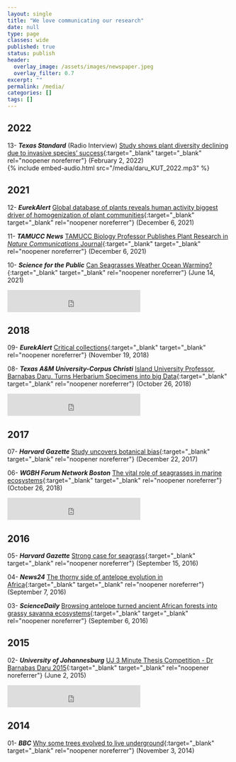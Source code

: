 ```yaml
---
layout: single
title: "We love communicating our research"
date: null
type: page
classes: wide
published: true
status: publish
header:
  overlay_image: /assets/images/newspaper.jpeg
  overlay_filter: 0.7
excerpt: ""
permalink: /media/
categories: []
tags: []
---
```

## 2022

13- **_Texas Standard_** (Radio Interview) [Study shows plant diversity declining due to invasive species’ success](https://www.texasstandard.org/stories/study-shows-plant-diversity-declining-due-to-invasive-species-success/){:target="_blank" target="_blank" rel="noopener noreferrer"} (February 2, 2022)<br>
{% include embed-audio.html src="/media/daru_KUT_2022.mp3" %}<br>

## 2021

12- **_EurekAlert_** [Global database of plants reveals human activity biggest driver of homogenization of plant communities](https://www.eurekalert.org/news-releases/936979){:target="_blank" target="_blank" rel="noopener noreferrer"} (December 6, 2021)<br>

11- **_TAMUCC News_** [TAMUCC Biology Professor Publishes Plant Research in _Nature Communications_ Journal](https://bit.ly/3EvoXLZ){:target="_blank" target="_blank" rel="noopener noreferrer"} (December 6, 2021)<br>

10- **_Science for the Public_** [Can Seagrasses Weather Ocean Warming?](http://scienceforthepublic.org/earth/can-seagrasses-weather-ocean-warming){:target="_blank" target="_blank" rel="noopener noreferrer"} (June 14, 2021)<br>
<iframe height="50" src="https://www.youtube.com/embed/ZnOPkCSzmsg" title="YouTube video player" frameborder="0" allow="accelerometer; autoplay; clipboard-write; encrypted-media; gyroscope; picture-in-picture" allowfullscreen></iframe>

## 2018

09- **_EurekAlert_** [Critical collections](https://goo.gl/KXbvH9){:target="_blank" target="_blank" rel="noopener noreferrer"} (November 19, 2018)<br>

08- **_Texas A&M University-Corpus Christi_** [Island University Professor, Barnabas Daru, Turns Herbarium Specimens into big Data](https://www.youtube.com/watch?v=-_pj1CsIcMo&t=1s){:target="_blank" target="_blank" rel="noopener noreferrer"} (October 26, 2018)<br>
<iframe height="50" src="https://www.youtube.com/embed/-_pj1CsIcMo" title="YouTube video player" frameborder="0" allow="accelerometer; autoplay; clipboard-write; encrypted-media; gyroscope; picture-in-picture" allowfullscreen></iframe>

## 2017

07- **_Harvard Gazette_** [Study uncovers botanical bias](https://news.harvard.edu/gazette/story/2017/12/harvard-study-illuminates-botanical-bias/){:target="_blank" target="_blank" rel="noopener noreferrer"} (December 22, 2017)<br>

06- **_WGBH Forum Network Boston_** [The vital role of seagrasses in marine ecosystems](https://forum-network.org/lectures/vital-role-seagrasses-marine-ecosystems/){:target="_blank" target="_blank" rel="noopener noreferrer"} (October 26, 2018)<br>
<iframe height="50" src="https://www.youtube.com/embed/BV_iqJ-TPYI" title="YouTube video player" frameborder="0" allow="accelerometer; autoplay; clipboard-write; encrypted-media; gyroscope; picture-in-picture" allowfullscreen></iframe>

## 2016

05- **_Harvard Gazette_** [Strong case for seagrass](https://news.harvard.edu/gazette/story/2016/09/strong-case-for-seagrass-in-biodiversity-analysis/){:target="_blank" target="_blank" rel="noopener noreferrer"} (September 15, 2016)<br>

04- **_News24_** [The thorny side of antelope evolution in Africa](https://bit.ly/3lfk7Ko){:target="_blank" target="_blank" rel="noopener noreferrer"} (September 7, 2016)<br>

03- **_ScienceDaily_** [Browsing antelope turned ancient African forests into grassy savanna ecosystems](https://www.sciencedaily.com/releases/2016/09/160906103156.htm){:target="_blank" target="_blank" rel="noopener noreferrer"} (September 6, 2016)<br>

## 2015

02- **_University of Johannesburg_** [UJ 3 Minute Thesis Competition - Dr Barnabas Daru 2015](https://www.youtube.com/watch?v=li9iJv5P47M){:target="_blank" target="_blank" rel="noopener noreferrer"} (June 2, 2015)<br>
<iframe height="50" src="https://www.youtube.com/embed/li9iJv5P47M" title="YouTube video player" frameborder="0" allow="accelerometer; autoplay; clipboard-write; encrypted-media; gyroscope; picture-in-picture" allowfullscreen></iframe>

## 2014

01- **_BBC_** [Why some trees evolved to live underground](https://bit.ly/2VAhR7w){:target="_blank" target="_blank" rel="noopener noreferrer"} (November 3, 2014)<br>

<script src="/assets/vanilla-back-to-top.min.js"></script>
<script>addBackToTop({
  backgroundColor: '#fff',
  innerHTML: 'Back to top',
  textColor: '#333'
})</script>
<style>
  #back-to-top {
    border: 1px solid #ccc;
    border-radius: 0;
    font-family: sans-serif;
    font-size: 14px;
    width: 100px;
    text-align: center;
    line-height: 30px;
    height: 30px;
  }
</style>
